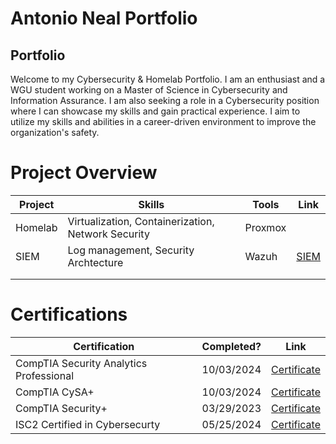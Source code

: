 # Antonio Neal Portfolio

## Portfolio

Welcome to my Cybersecurity & Homelab Portfolio. I am an enthusiast and a WGU student working on a Master of Science in Cybersecurity and Information Assurance. I am also seeking a role in a Cybersecurity position where I can showcase my skills and gain practical experience. I aim to utilize my skills and abilities in a career-driven environment to improve the organization's safety.    


# Project Overview 
|     Project     |                 Skills                    |     Tools       |      Link       |
| --------------- | ----------------------------------------  | --------------- | --------------- |
|     Homelab     | Virtualization, Containerization, Network Security     |      Proxmox    |                 |
|      SIEM       | Log management, Security Archtecture      |      Wazuh      |  <a href="[https://google.com]https://github.com/iMentorYT/SIEM/tree/main">SIEM</a>   |
|                 |                                           |                 |                 |
|                 |                                           |                 |                 |


# Certifications 

|     Certification              |               Completed?               |                                         Link                                             |
| --------------------           | -------------------------------------- | -----------------------------------------------------------------------------------------| 
| CompTIA Security Analytics Professional                   |                10/03/2024              | [Certificate](https://www.credly.com/badges/a2b1bd41-21c8-4545-b302-57ea8add3250)
| CompTIA CySA+                  |                10/03/2024              | [Certificate](https://www.credly.com/badges/d8ca21b6-277c-4a06-9b48-92fc264f945b)        |
| CompTIA Security+              |                03/29/2023              | [Certificate](https://www.credly.com/badges/43bb28f0-9053-4463-b956-09a047c937f3)        |
| ISC2 Certified in Cybersecurty |                05/25/2024              | [Certificate](https://www.credly.com/badges/0e069288-a72d-41e6-bd0a-b773549da9b2)        |


<!---
bigneal007/bigneal007 is a ✨ special ✨ repository because its `README.md` (this file) appears on your GitHub profile.
You can click the Preview link to take a look at your changes.
--->
